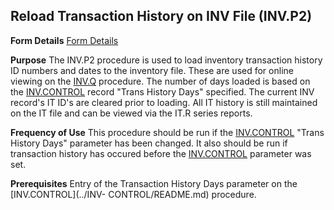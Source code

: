 ## Reload Transaction History on INV File (INV.P2)
<PageHeader />

**Form Details**
[Form Details](../INV-P2-1/README.md)

**Purpose**
The INV.P2 procedure is used to load inventory transaction history ID numbers
and dates to the inventory file. These are used for online viewing on the
[INV.Q](../INV-Q/README.md) procedure. The number of days loaded is based on the
[INV.CONTROL](../INV-CONTROL/README.md) record "Trans History Days" specified. The
current INV record's IT ID's are cleared prior to loading. All IT history is
still maintained on the IT file and can be viewed via the IT.R series reports.

**Frequency of Use**
This procedure should be run if the [INV.CONTROL](../INV-CONTROL/README.md) "Trans
History Days" parameter has been changed. It also should be run if transaction
history has occured before the [INV.CONTROL](../INV-CONTROL/README.md) parameter was
set.

**Prerequisites**
Entry of the Transaction History Days parameter on the [INV.CONTROL](../INV-
CONTROL/README.md) procedure.

<badge text= "Version 8.10.57 " vertical="middle" />

<PageFooter />
